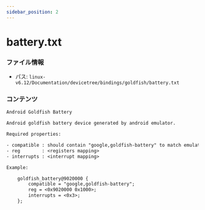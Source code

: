```yaml
---
sidebar_position: 2
---
```

# battery.txt

### ファイル情報

- パス: `linux-v6.12/Documentation/devicetree/bindings/goldfish/battery.txt`

### コンテンツ

```txt
Android Goldfish Battery

Android goldfish battery device generated by android emulator.

Required properties:

- compatible : should contain "google,goldfish-battery" to match emulator
- reg        : <registers mapping>
- interrupts : <interrupt mapping>

Example:

	goldfish_battery@9020000 {
		compatible = "google,goldfish-battery";
		reg = <0x9020000 0x1000>;
		interrupts = <0x3>;
	};

```

